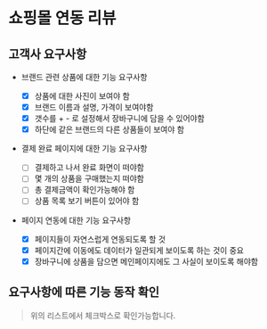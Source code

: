 # 쇼핑몰 연동 리뷰

## 고객사 요구사항

- 브랜드 관련 상품에 대한 기능 요구사항

  - [x] 상품에 대한 사진이 보여야 함
  - [x] 브랜드 이름과 설명, 가격이 보여야함
  - [x] 갯수를 + - 로 설정해서 장바구니에 담을 수 있어야함
  - [x] 하단에 같은 브랜드의 다른 상품들이 보여야 함

- 결제 완료 페이지에 대한 기능 요구사항

  - [ ] 결제하고 나서 완료 화면이 떠야함
  - [ ] 몇 개의 상품을 구매했는지 떠야함
  - [ ] 총 결제금액이 확인가능해야 함
  - [ ] 상품 목록 보기 버튼이 있어야 함

- 페이지 연동에 대한 기능 요구사항
  - [x] 페이지들이 자연스럽게 연동되도록 할 것
  - [x] 페이지간에 이동에도 데이터가 일관되게 보이도록 하는 것이 중요
  - [x] 장바구니에 상품을 담으면 메인페이지에도 그 사실이 보이도록 해야함

## 요구사항에 따른 기능 동작 확인

> 위의 리스트에서 체크박스로 확인가능합니다.
